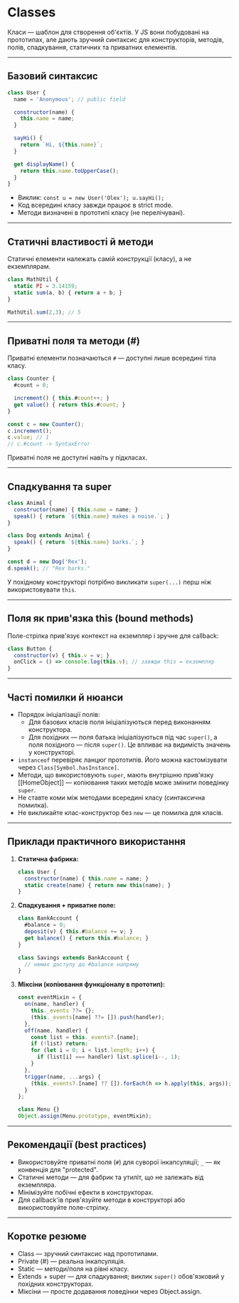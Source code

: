 # Classes

Класи — шаблон для створення об'єктів. У JS вони побудовані на прототипах, але дають зручний синтаксис для конструкторів, методів, полів, спадкування, статичних та приватних елементів.

---

## Базовий синтаксис

```js
class User {
  name = 'Anonymous'; // public field

  constructor(name) {
    this.name = name;
  }

  sayHi() {
    return `Hi, ${this.name}`;
  }

  get displayName() {
    return this.name.toUpperCase();
  }
}
```

- Виклик: `const u = new User('Olex'); u.sayHi();`
- Код всередині класу завжди працює в strict mode.
- Методи визначені в прототипі класу (не перелічувані).

---

## Статичні властивості й методи

Статичні елементи належать самій конструкції (класу), а не екземплярам.

```js
class MathUtil {
  static PI = 3.14159;
  static sum(a, b) { return a + b; }
}

MathUtil.sum(2,3); // 5
```

---

## Приватні поля та методи (#)

Приватні елементи позначаються `#` — доступні лише всередині тіла класу.

```js
class Counter {
  #count = 0;

  increment() { this.#count++; }
  get value() { return this.#count; }
}

const c = new Counter();
c.increment();
c.value; // 1
// c.#count -> SyntaxError
```

Приватні поля не доступні навіть у підкласах.

---

## Спадкування та super

```js
class Animal {
  constructor(name) { this.name = name; }
  speak() { return `${this.name} makes a noise.`; }
}

class Dog extends Animal {
  speak() { return `${this.name} barks.`; }
}

const d = new Dog('Rex');
d.speak(); // "Rex barks."
```

У похідному конструкторі потрібно викликати `super(...)` перш ніж використовувати `this`.

---

## Поля як прив'язка this (bound methods)

Поле-стрілка прив'язує контекст на екземпляр і зручне для callback:

```js
class Button {
  constructor(v) { this.v = v; }
  onClick = () => console.log(this.v); // завжди this = екземпляр
}
```

---

## Часті помилки й нюанси

- Порядок ініціалізації полів:
  - Для базових класів поля ініціалізуються перед виконанням конструктора.
  - Для похідних — поля батька ініціалізуються під час `super()`, а поля похідного — після `super()`. Це впливає на видимість значень у конструкторі.
- `instanceof` перевіряє ланцюг прототипів. Його можна кастомізувати через `Class[Symbol.hasInstance]`.
- Методи, що використовують `super`, мають внутрішню прив'язку [[HomeObject]] — копіювання таких методів може змінити поведінку `super`.
- Не ставте коми між методами всередині класу (синтаксична помилка).
- Не викликайте клас-конструктор без `new` — це помилка для класів.

---

## Приклади практичного використання

1. **Статична фабрика:**

    ```js
    class User {
      constructor(name) { this.name = name; }
      static create(name) { return new this(name); }
    }
    ```

2. **Спадкування + приватне поле:**

    ```js
    class BankAccount {
      #balance = 0;
      deposit(v) { this.#balance += v; }
      get balance() { return this.#balance; }
    }

    class Savings extends BankAccount {
      // немає доступу до #balance напряму
    }
    ```

3. **Міксіни (копіювання функціоналу в прототип):**

    ```js
    const eventMixin = {
      on(name, handler) {
        this._events ??= {};
        (this._events[name] ??= []).push(handler);
      },
      off(name, handler) {
        const list = this._events?.[name];
        if (!list) return;
        for (let i = 0; i < list.length; i++) {
          if (list[i] === handler) list.splice(i--, 1);
        }
      },
      trigger(name, ...args) {
        (this._events?.[name] ?? []).forEach(h => h.apply(this, args));
      }
    };

    class Menu {}
    Object.assign(Menu.prototype, eventMixin);
    ```

---

## Рекомендації (best practices)

- Використовуйте приватні поля (`#`) для суворої інкапсуляції; `_` — як конвенція для "protected".
- Статичні методи — для фабрик та утиліт, що не залежать від екземпляра.
- Мінімізуйте побічні ефекти в конструкторах.
- Для callback'ів прив'язуйте методи в конструкторі або використовуйте поле-стрілку.

---

## Коротке резюме

- Class — зручний синтаксис над прототипами.
- Private (#) — реальна інкапсуляція.
- Static — методи/поля на рівні класу.
- Extends + super — для спадкування; виклик `super()` обов'язковий у похідних конструкторах.
- Міксіни — просте додавання поведінки через Object.assign.
